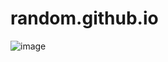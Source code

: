# random.github.io

![image](https://github.com/kinshuk-code-1729/random.github.io/assets/90320839/13a64f37-9d67-4449-b430-614d43f15e45)
